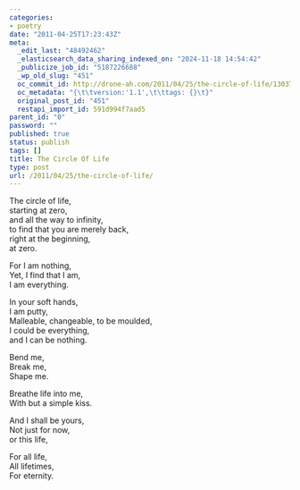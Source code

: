 ```yaml
---
categories:
- poetry
date: "2011-04-25T17:23:43Z"
meta:
  _edit_last: "48492462"
  _elasticsearch_data_sharing_indexed_on: "2024-11-18 14:54:42"
  _publicize_job_id: "5187226688"
  _wp_old_slug: "451"
  oc_commit_id: http://drone-ah.com/2011/04/25/the-circle-of-life/1303752225
  oc_metadata: "{\t\tversion:'1.1',\t\ttags: {}\t}"
  original_post_id: "451"
  restapi_import_id: 591d994f7aad5
parent_id: "0"
password: ""
published: true
status: publish
tags: []
title: The Circle Of Life
type: post
url: /2011/04/25/the-circle-of-life/
---
```


The circle of life,\
starting at zero,\
and all the way to infinity,\
to find that you are merely back,\
right at the beginning,\
at zero.

For I am nothing,\
Yet, I find that I am,\
I am everything.

In your soft hands,\
I am putty,\
Malleable, changeable, to be moulded,\
I could be everything,\
and I can be nothing.

Bend me,\
Break me,\
Shape me.

Breathe life into me,\
With but a simple kiss.

And I shall be yours,\
Not just for now,\
or this life,

For all life,\
All lifetimes,\
For eternity.
